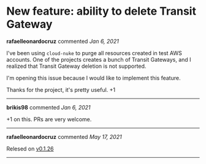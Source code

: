 # New feature: ability to delete Transit Gateway

**rafaelleonardocruz** commented *Jan 6, 2021*

I've been using `cloud-nuke` to purge all resources created in test AWS accounts. One of the projects creates a bunch of Transit Gateways, and I realized that Transit Gateway deletion is not supported.

I'm opening this issue because I would like to implement this feature.

Thanks for the project, it's pretty useful. +1
<br />
***


**brikis98** commented *Jan 6, 2021*

+1 on this. PRs are very welcome.
***

**rafaelleonardocruz** commented *May 17, 2021*

Relesed on [v0.1.26](https://github.com/gruntwork-io/cloud-nuke/releases/tag/v0.1.26)
***

